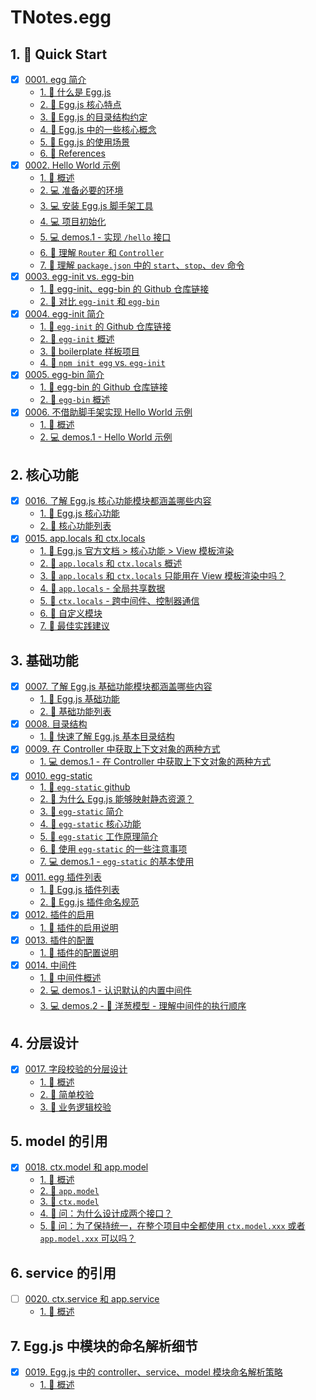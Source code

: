 # TNotes.egg


## 1. 🚀 Quick Start

- [x] [0001. egg 简介](https://tnotesjs.github.io/TNotes.egg/notes/0001.%20egg%20%E7%AE%80%E4%BB%8B/README)
  - [1. 📒 什么是 Egg.js](https://tnotesjs.github.io/TNotes.egg/notes/0001.%20egg%20%E7%AE%80%E4%BB%8B/README#1--什么是-eggjs)
  - [2. 📒 Egg.js 核心特点](https://tnotesjs.github.io/TNotes.egg/notes/0001.%20egg%20%E7%AE%80%E4%BB%8B/README#2--eggjs-核心特点)
  - [3. 📒 Egg.js 的目录结构约定](https://tnotesjs.github.io/TNotes.egg/notes/0001.%20egg%20%E7%AE%80%E4%BB%8B/README#3--eggjs-的目录结构约定)
  - [4. 📒 Egg.js 中的一些核心概念](https://tnotesjs.github.io/TNotes.egg/notes/0001.%20egg%20%E7%AE%80%E4%BB%8B/README#4--eggjs-中的一些核心概念)
  - [5. 📒 Egg.js 的使用场景](https://tnotesjs.github.io/TNotes.egg/notes/0001.%20egg%20%E7%AE%80%E4%BB%8B/README#5--eggjs-的使用场景)
  - [6. 🔗 References](https://tnotesjs.github.io/TNotes.egg/notes/0001.%20egg%20%E7%AE%80%E4%BB%8B/README#6--references)
- [x] [0002. Hello World 示例](https://tnotesjs.github.io/TNotes.egg/notes/0002.%20Hello%20World%20%E7%A4%BA%E4%BE%8B/README)
  - [1. 📒 概述](https://tnotesjs.github.io/TNotes.egg/notes/0002.%20Hello%20World%20%E7%A4%BA%E4%BE%8B/README#1--概述)
  - [2. 💻 准备必要的环境](https://tnotesjs.github.io/TNotes.egg/notes/0002.%20Hello%20World%20%E7%A4%BA%E4%BE%8B/README#2--准备必要的环境)
  - [3. 💻 安装 Egg.js 脚手架工具](https://tnotesjs.github.io/TNotes.egg/notes/0002.%20Hello%20World%20%E7%A4%BA%E4%BE%8B/README#3--安装-eggjs-脚手架工具)
  - [4. 💻 项目初始化](https://tnotesjs.github.io/TNotes.egg/notes/0002.%20Hello%20World%20%E7%A4%BA%E4%BE%8B/README#4--项目初始化)
  - [5. 💻 demos.1 - 实现 `/hello` 接口](https://tnotesjs.github.io/TNotes.egg/notes/0002.%20Hello%20World%20%E7%A4%BA%E4%BE%8B/README#5--demos1---实现-hello-接口)
  - [6. 📒 理解 `Router` 和 `Controller`](https://tnotesjs.github.io/TNotes.egg/notes/0002.%20Hello%20World%20%E7%A4%BA%E4%BE%8B/README#6--理解-router-和-controller)
  - [7. 📒 理解 `package.json` 中的 `start`、`stop`、`dev` 命令](https://tnotesjs.github.io/TNotes.egg/notes/0002.%20Hello%20World%20%E7%A4%BA%E4%BE%8B/README#7--理解-packagejson-中的-startstopdev-命令)
- [x] [0003. egg-init vs. egg-bin](https://tnotesjs.github.io/TNotes.egg/notes/0003.%20egg-init%20vs.%20egg-bin/README)
  - [1. 🔗 egg-init、egg-bin 的 Github 仓库链接](https://tnotesjs.github.io/TNotes.egg/notes/0003.%20egg-init%20vs.%20egg-bin/README#1--egg-initegg-bin-的-github-仓库链接)
  - [2. 📒 对比 `egg-init` 和 `egg-bin`](https://tnotesjs.github.io/TNotes.egg/notes/0003.%20egg-init%20vs.%20egg-bin/README#2--对比-egg-init-和-egg-bin)
- [x] [0004. egg-init 简介](https://tnotesjs.github.io/TNotes.egg/notes/0004.%20egg-init%20%E7%AE%80%E4%BB%8B/README)
  - [1. 🔗 `egg-init` 的 Github 仓库链接](https://tnotesjs.github.io/TNotes.egg/notes/0004.%20egg-init%20%E7%AE%80%E4%BB%8B/README#1--egg-init-的-github-仓库链接)
  - [2. 📒 `egg-init` 概述](https://tnotesjs.github.io/TNotes.egg/notes/0004.%20egg-init%20%E7%AE%80%E4%BB%8B/README#2--egg-init-概述)
  - [3. 📒 boilerplate 样板项目](https://tnotesjs.github.io/TNotes.egg/notes/0004.%20egg-init%20%E7%AE%80%E4%BB%8B/README#3--boilerplate-样板项目)
  - [4. 📒 `npm init egg` vs. `egg-init`](https://tnotesjs.github.io/TNotes.egg/notes/0004.%20egg-init%20%E7%AE%80%E4%BB%8B/README#4--npm-init-egg-vs-egg-init)
- [x] [0005. egg-bin 简介](https://tnotesjs.github.io/TNotes.egg/notes/0005.%20egg-bin%20%E7%AE%80%E4%BB%8B/README)
  - [1. 🔗 egg-bin 的 Github 仓库链接](https://tnotesjs.github.io/TNotes.egg/notes/0005.%20egg-bin%20%E7%AE%80%E4%BB%8B/README#1--egg-bin-的-github-仓库链接)
  - [2. 📒 `egg-bin` 概述](https://tnotesjs.github.io/TNotes.egg/notes/0005.%20egg-bin%20%E7%AE%80%E4%BB%8B/README#2--egg-bin-概述)
- [x] [0006. 不借助脚手架实现 Hello World 示例](https://tnotesjs.github.io/TNotes.egg/notes/0006.%20%E4%B8%8D%E5%80%9F%E5%8A%A9%E8%84%9A%E6%89%8B%E6%9E%B6%E5%AE%9E%E7%8E%B0%20Hello%20World%20%E7%A4%BA%E4%BE%8B/README)
  - [1. 📒 概述](https://tnotesjs.github.io/TNotes.egg/notes/0006.%20%E4%B8%8D%E5%80%9F%E5%8A%A9%E8%84%9A%E6%89%8B%E6%9E%B6%E5%AE%9E%E7%8E%B0%20Hello%20World%20%E7%A4%BA%E4%BE%8B/README#1--概述)
  - [2. 💻 demos.1 - Hello World 示例](https://tnotesjs.github.io/TNotes.egg/notes/0006.%20%E4%B8%8D%E5%80%9F%E5%8A%A9%E8%84%9A%E6%89%8B%E6%9E%B6%E5%AE%9E%E7%8E%B0%20Hello%20World%20%E7%A4%BA%E4%BE%8B/README#2--demos1---hello-world-示例)

## 2. 核心功能

- [x] [0016. 了解 Egg.js 核心功能模块都涵盖哪些内容](https://tnotesjs.github.io/TNotes.egg/notes/0016.%20%E4%BA%86%E8%A7%A3%20Egg.js%20%E6%A0%B8%E5%BF%83%E5%8A%9F%E8%83%BD%E6%A8%A1%E5%9D%97%E9%83%BD%E6%B6%B5%E7%9B%96%E5%93%AA%E4%BA%9B%E5%86%85%E5%AE%B9/README)
  - [1. 🔗 Egg.js 核心功能](https://tnotesjs.github.io/TNotes.egg/notes/0016.%20%E4%BA%86%E8%A7%A3%20Egg.js%20%E6%A0%B8%E5%BF%83%E5%8A%9F%E8%83%BD%E6%A8%A1%E5%9D%97%E9%83%BD%E6%B6%B5%E7%9B%96%E5%93%AA%E4%BA%9B%E5%86%85%E5%AE%B9/README#1--eggjs-核心功能)
  - [2. 📒 核心功能列表](https://tnotesjs.github.io/TNotes.egg/notes/0016.%20%E4%BA%86%E8%A7%A3%20Egg.js%20%E6%A0%B8%E5%BF%83%E5%8A%9F%E8%83%BD%E6%A8%A1%E5%9D%97%E9%83%BD%E6%B6%B5%E7%9B%96%E5%93%AA%E4%BA%9B%E5%86%85%E5%AE%B9/README#2--核心功能列表)
- [x] [0015. app.locals 和 ctx.locals](https://tnotesjs.github.io/TNotes.egg/notes/0015.%20app.locals%20%E5%92%8C%20ctx.locals/README)
  - [1. 🔗 Egg.js 官方文档 > 核心功能 > View 模板渲染](https://tnotesjs.github.io/TNotes.egg/notes/0015.%20app.locals%20%E5%92%8C%20ctx.locals/README#1--eggjs-官方文档--核心功能--view-模板渲染)
  - [2. 📒 `app.locals` 和 `ctx.locals` 概述](https://tnotesjs.github.io/TNotes.egg/notes/0015.%20app.locals%20%E5%92%8C%20ctx.locals/README#2--applocals-和-ctxlocals-概述)
  - [3. 🤔 `app.locals` 和 `ctx.locals` 只能用在 View 模板渲染中吗？](https://tnotesjs.github.io/TNotes.egg/notes/0015.%20app.locals%20%E5%92%8C%20ctx.locals/README#3--applocals-和-ctxlocals-只能用在-view-模板渲染中吗)
  - [4. 📒 `app.locals` - 全局共享数据](https://tnotesjs.github.io/TNotes.egg/notes/0015.%20app.locals%20%E5%92%8C%20ctx.locals/README#4--applocals---全局共享数据)
  - [5. 📒 `ctx.locals` - 跨中间件、控制器通信](https://tnotesjs.github.io/TNotes.egg/notes/0015.%20app.locals%20%E5%92%8C%20ctx.locals/README#5--ctxlocals---跨中间件控制器通信)
  - [6. 📒 自定义模块](https://tnotesjs.github.io/TNotes.egg/notes/0015.%20app.locals%20%E5%92%8C%20ctx.locals/README#6--自定义模块)
  - [7. 📒 最佳实践建议](https://tnotesjs.github.io/TNotes.egg/notes/0015.%20app.locals%20%E5%92%8C%20ctx.locals/README#7--最佳实践建议)

## 3. 基础功能

- [x] [0007. 了解 Egg.js 基础功能模块都涵盖哪些内容](https://tnotesjs.github.io/TNotes.egg/notes/0007.%20%E4%BA%86%E8%A7%A3%20Egg.js%20%E5%9F%BA%E7%A1%80%E5%8A%9F%E8%83%BD%E6%A8%A1%E5%9D%97%E9%83%BD%E6%B6%B5%E7%9B%96%E5%93%AA%E4%BA%9B%E5%86%85%E5%AE%B9/README)
  - [1. 🔗 Egg.js 基础功能](https://tnotesjs.github.io/TNotes.egg/notes/0007.%20%E4%BA%86%E8%A7%A3%20Egg.js%20%E5%9F%BA%E7%A1%80%E5%8A%9F%E8%83%BD%E6%A8%A1%E5%9D%97%E9%83%BD%E6%B6%B5%E7%9B%96%E5%93%AA%E4%BA%9B%E5%86%85%E5%AE%B9/README#1--eggjs-基础功能)
  - [2. 📒 基础功能列表](https://tnotesjs.github.io/TNotes.egg/notes/0007.%20%E4%BA%86%E8%A7%A3%20Egg.js%20%E5%9F%BA%E7%A1%80%E5%8A%9F%E8%83%BD%E6%A8%A1%E5%9D%97%E9%83%BD%E6%B6%B5%E7%9B%96%E5%93%AA%E4%BA%9B%E5%86%85%E5%AE%B9/README#2--基础功能列表)
- [x] [0008. 目录结构](https://tnotesjs.github.io/TNotes.egg/notes/0008.%20%E7%9B%AE%E5%BD%95%E7%BB%93%E6%9E%84/README)
  - [1. 📒 快速了解 Egg.js 基本目录结构](https://tnotesjs.github.io/TNotes.egg/notes/0008.%20%E7%9B%AE%E5%BD%95%E7%BB%93%E6%9E%84/README#1--快速了解-eggjs-基本目录结构)
- [x] [0009. 在 Controller 中获取上下文对象的两种方式](https://tnotesjs.github.io/TNotes.egg/notes/0009.%20%E5%9C%A8%20Controller%20%E4%B8%AD%E8%8E%B7%E5%8F%96%E4%B8%8A%E4%B8%8B%E6%96%87%E5%AF%B9%E8%B1%A1%E7%9A%84%E4%B8%A4%E7%A7%8D%E6%96%B9%E5%BC%8F/README)
  - [1. 💻 demos.1 - 在 Controller 中获取上下文对象的两种方式](https://tnotesjs.github.io/TNotes.egg/notes/0009.%20%E5%9C%A8%20Controller%20%E4%B8%AD%E8%8E%B7%E5%8F%96%E4%B8%8A%E4%B8%8B%E6%96%87%E5%AF%B9%E8%B1%A1%E7%9A%84%E4%B8%A4%E7%A7%8D%E6%96%B9%E5%BC%8F/README#1--demos1---在-controller-中获取上下文对象的两种方式)
- [x] [0010. egg-static](https://tnotesjs.github.io/TNotes.egg/notes/0010.%20egg-static/README)
  - [1. 🔗 `egg-static` github](https://tnotesjs.github.io/TNotes.egg/notes/0010.%20egg-static/README#1--egg-static-github)
  - [2. 🤔 为什么 Egg.js 能够映射静态资源？](https://tnotesjs.github.io/TNotes.egg/notes/0010.%20egg-static/README#2--为什么-eggjs-能够映射静态资源)
  - [3. 📒 `egg-static` 简介](https://tnotesjs.github.io/TNotes.egg/notes/0010.%20egg-static/README#3--egg-static-简介)
  - [4. 📒 `egg-static` 核心功能](https://tnotesjs.github.io/TNotes.egg/notes/0010.%20egg-static/README#4--egg-static-核心功能)
  - [5. 📒 `egg-static` 工作原理简介](https://tnotesjs.github.io/TNotes.egg/notes/0010.%20egg-static/README#5--egg-static-工作原理简介)
  - [6. 📒 使用 `egg-static` 的一些注意事项](https://tnotesjs.github.io/TNotes.egg/notes/0010.%20egg-static/README#6--使用-egg-static-的一些注意事项)
  - [7. 💻 demos.1 - `egg-static` 的基本使用](https://tnotesjs.github.io/TNotes.egg/notes/0010.%20egg-static/README#7--demos1---egg-static-的基本使用)
- [x] [0011. egg 插件列表](https://tnotesjs.github.io/TNotes.egg/notes/0011.%20egg%20%E6%8F%92%E4%BB%B6%E5%88%97%E8%A1%A8/README)
  - [1. 🔗 Egg.js 插件列表](https://tnotesjs.github.io/TNotes.egg/notes/0011.%20egg%20%E6%8F%92%E4%BB%B6%E5%88%97%E8%A1%A8/README#1--eggjs-插件列表)
  - [2. 📒 Egg.js 插件命名规范](https://tnotesjs.github.io/TNotes.egg/notes/0011.%20egg%20%E6%8F%92%E4%BB%B6%E5%88%97%E8%A1%A8/README#2--eggjs-插件命名规范)
- [x] [0012. 插件的启用](https://tnotesjs.github.io/TNotes.egg/notes/0012.%20%E6%8F%92%E4%BB%B6%E7%9A%84%E5%90%AF%E7%94%A8/README)
  - [1. 📒 插件的启用说明](https://tnotesjs.github.io/TNotes.egg/notes/0012.%20%E6%8F%92%E4%BB%B6%E7%9A%84%E5%90%AF%E7%94%A8/README#1--插件的启用说明)
- [x] [0013. 插件的配置](https://tnotesjs.github.io/TNotes.egg/notes/0013.%20%E6%8F%92%E4%BB%B6%E7%9A%84%E9%85%8D%E7%BD%AE/README)
  - [1. 📒 插件的配置说明](https://tnotesjs.github.io/TNotes.egg/notes/0013.%20%E6%8F%92%E4%BB%B6%E7%9A%84%E9%85%8D%E7%BD%AE/README#1--插件的配置说明)
- [x] [0014. 中间件](https://tnotesjs.github.io/TNotes.egg/notes/0014.%20%E4%B8%AD%E9%97%B4%E4%BB%B6/README)
  - [1. 📒 中间件概述](https://tnotesjs.github.io/TNotes.egg/notes/0014.%20%E4%B8%AD%E9%97%B4%E4%BB%B6/README#1--中间件概述)
  - [2. 💻 demos.1 - 认识默认的内置中间件](https://tnotesjs.github.io/TNotes.egg/notes/0014.%20%E4%B8%AD%E9%97%B4%E4%BB%B6/README#2--demos1---认识默认的内置中间件)
  - [3. 💻 demos.2 - 🧅 洋葱模型 - 理解中间件的执行顺序](https://tnotesjs.github.io/TNotes.egg/notes/0014.%20%E4%B8%AD%E9%97%B4%E4%BB%B6/README#3--demos2----洋葱模型---理解中间件的执行顺序)

## 4. 分层设计

- [x] [0017. 字段校验的分层设计](https://tnotesjs.github.io/TNotes.egg/notes/0017.%20%E5%AD%97%E6%AE%B5%E6%A0%A1%E9%AA%8C%E7%9A%84%E5%88%86%E5%B1%82%E8%AE%BE%E8%AE%A1/README)
  - [1. 📒 概述](https://tnotesjs.github.io/TNotes.egg/notes/0017.%20%E5%AD%97%E6%AE%B5%E6%A0%A1%E9%AA%8C%E7%9A%84%E5%88%86%E5%B1%82%E8%AE%BE%E8%AE%A1/README#1--概述)
  - [2. 📒 简单校验](https://tnotesjs.github.io/TNotes.egg/notes/0017.%20%E5%AD%97%E6%AE%B5%E6%A0%A1%E9%AA%8C%E7%9A%84%E5%88%86%E5%B1%82%E8%AE%BE%E8%AE%A1/README#2--简单校验)
  - [3. 📒 业务逻辑校验](https://tnotesjs.github.io/TNotes.egg/notes/0017.%20%E5%AD%97%E6%AE%B5%E6%A0%A1%E9%AA%8C%E7%9A%84%E5%88%86%E5%B1%82%E8%AE%BE%E8%AE%A1/README#3--业务逻辑校验)

## 5. model 的引用

- [x] [0018. ctx.model 和 app.model](https://tnotesjs.github.io/TNotes.egg/notes/0018.%20ctx.model%20%E5%92%8C%20app.model/README)
  - [1. 📝 概述](https://tnotesjs.github.io/TNotes.egg/notes/0018.%20ctx.model%20%E5%92%8C%20app.model/README#1--概述)
  - [2. 📒 `app.model`](https://tnotesjs.github.io/TNotes.egg/notes/0018.%20ctx.model%20%E5%92%8C%20app.model/README#2--appmodel)
  - [3. 📒 `ctx.model`](https://tnotesjs.github.io/TNotes.egg/notes/0018.%20ctx.model%20%E5%92%8C%20app.model/README#3--ctxmodel)
  - [4. 🤔 问：为什么设计成两个接口？](https://tnotesjs.github.io/TNotes.egg/notes/0018.%20ctx.model%20%E5%92%8C%20app.model/README#4--问为什么设计成两个接口)
  - [5. 🤔 问：为了保持统一，在整个项目中全都使用 `ctx.model.xxx` 或者 `app.model.xxx` 可以吗？](https://tnotesjs.github.io/TNotes.egg/notes/0018.%20ctx.model%20%E5%92%8C%20app.model/README#5--问为了保持统一在整个项目中全都使用-ctxmodelxxx-或者-appmodelxxx-可以吗)

## 6. service 的引用

- [ ] [0020. ctx.service 和 app.service](https://tnotesjs.github.io/TNotes.egg/notes/0020.%20ctx.service%20%E5%92%8C%20app.service/README)
  - [1. 📝 概述](https://tnotesjs.github.io/TNotes.egg/notes/0020.%20ctx.service%20%E5%92%8C%20app.service/README#1--概述)

## 7. Egg.js 中模块的命名解析细节

- [x] [0019. Egg.js 中的 controller、service、model 模块命名解析策略](https://tnotesjs.github.io/TNotes.egg/notes/0019.%20Egg.js%20%E4%B8%AD%E7%9A%84%20controller%E3%80%81service%E3%80%81model%20%E6%A8%A1%E5%9D%97%E5%91%BD%E5%90%8D%E8%A7%A3%E6%9E%90%E7%AD%96%E7%95%A5/README)
  - [1. 📝 概述](https://tnotesjs.github.io/TNotes.egg/notes/0019.%20Egg.js%20%E4%B8%AD%E7%9A%84%20controller%E3%80%81service%E3%80%81model%20%E6%A8%A1%E5%9D%97%E5%91%BD%E5%90%8D%E8%A7%A3%E6%9E%90%E7%AD%96%E7%95%A5/README#1--概述)
